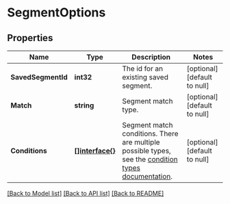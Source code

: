 # SegmentOptions

## Properties
Name | Type | Description | Notes
------------ | ------------- | ------------- | -------------
**SavedSegmentId** | **int32** | The id for an existing saved segment. | [optional] [default to null]
**Match** | **string** | Segment match type. | [optional] [default to null]
**Conditions** | [**[]interface{}**](interface{}.md) | Segment match conditions. There are multiple possible types, see the [condition types documentation](https://mailchimp.com/developer/marketing/docs/alternative-schemas/#segment-condition-schemas). | [optional] [default to null]

[[Back to Model list]](../README.md#documentation-for-models) [[Back to API list]](../README.md#documentation-for-api-endpoints) [[Back to README]](../README.md)

